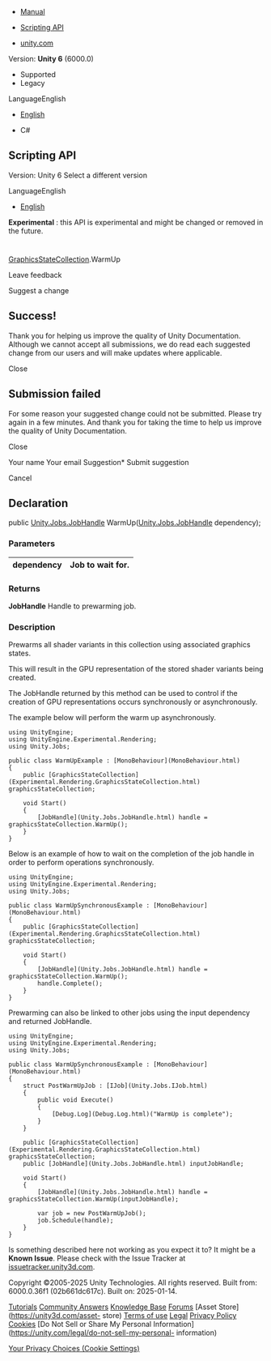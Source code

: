 [ ]()

  * [Manual](../Manual/index.html)
  * [Scripting API](../ScriptReference/index.html)

  * [unity.com](https://unity.com/)

Version: **Unity 6** (6000.0)

  * Supported
  * Legacy

LanguageEnglish

  * [English]()

  * C#

[ ](https://docs.unity3d.com)

## Scripting API

Version: Unity 6 Select a different version

LanguageEnglish

  * [English]()

**Experimental** : this API is experimental and might be changed or removed in
the future.

#
[GraphicsStateCollection](Experimental.Rendering.GraphicsStateCollection.html).WarmUp

Leave feedback

Suggest a change

## Success!

Thank you for helping us improve the quality of Unity Documentation. Although
we cannot accept all submissions, we do read each suggested change from our
users and will make updates where applicable.

Close

## Submission failed

For some reason your suggested change could not be submitted. Please <a>try
again</a> in a few minutes. And thank you for taking the time to help us
improve the quality of Unity Documentation.

Close

Your name Your email Suggestion* Submit suggestion

Cancel

[ ]()

## Declaration

public [Unity.Jobs.JobHandle](Unity.Jobs.JobHandle.html)
WarmUp([Unity.Jobs.JobHandle](Unity.Jobs.JobHandle.html) dependency);

### Parameters

dependency | Job to wait for.  
---|---  
  
### Returns

**JobHandle** Handle to prewarming job.

### Description

Prewarms all shader variants in this collection using associated graphics
states.

This will result in the GPU representation of the stored shader variants being
created.  
  
The JobHandle returned by this method can be used to control if the creation
of GPU representations occurs synchronously or asynchronously.  
  
The example below will perform the warm up asynchronously.

    
    
    using UnityEngine;
    using UnityEngine.Experimental.Rendering;
    using Unity.Jobs;  
      
    public class WarmUpExample : [MonoBehaviour](MonoBehaviour.html)
    {
        public [GraphicsStateCollection](Experimental.Rendering.GraphicsStateCollection.html) graphicsStateCollection;  
      
        void Start()
        {
            [JobHandle](Unity.Jobs.JobHandle.html) handle = graphicsStateCollection.WarmUp();
        }
    }

Below is an example of how to wait on the completion of the job handle in
order to perform operations synchronously.

    
    
    using UnityEngine;
    using UnityEngine.Experimental.Rendering;
    using Unity.Jobs;  
      
    public class WarmUpSynchronousExample : [MonoBehaviour](MonoBehaviour.html)
    {
        public [GraphicsStateCollection](Experimental.Rendering.GraphicsStateCollection.html) graphicsStateCollection;  
      
        void Start()
        {
            [JobHandle](Unity.Jobs.JobHandle.html) handle = graphicsStateCollection.WarmUp();
            handle.Complete();
        }
    }

Prewarming can also be linked to other jobs using the input dependency and
returned JobHandle.

    
    
    using UnityEngine;
    using UnityEngine.Experimental.Rendering;
    using Unity.Jobs;  
      
    public class WarmUpSynchronousExample : [MonoBehaviour](MonoBehaviour.html)
    {
        struct PostWarmUpJob : [IJob](Unity.Jobs.IJob.html)
        {
            public void Execute()
            {
                [Debug.Log](Debug.Log.html)("WarmUp is complete");
            }
        }  
      
        public [GraphicsStateCollection](Experimental.Rendering.GraphicsStateCollection.html) graphicsStateCollection;
        public [JobHandle](Unity.Jobs.JobHandle.html) inputJobHandle;  
      
        void Start()
        {
            [JobHandle](Unity.Jobs.JobHandle.html) handle = graphicsStateCollection.WarmUp(inputJobHandle);  
      
            var job = new PostWarmUpJob();
            job.Schedule(handle);
        }
    }

Is something described here not working as you expect it to? It might be a
**Known Issue**. Please check with the Issue Tracker at
[issuetracker.unity3d.com](https://issuetracker.unity3d.com).

Copyright ©2005-2025 Unity Technologies. All rights reserved. Built from:
6000.0.36f1 (02b661dc617c). Built on: 2025-01-14.

[Tutorials](https://unity3d.com/learn) [Community
Answers](https://answers.unity3d.com) [Knowledge
Base](https://support.unity3d.com/hc/en-us)
[Forums](https://forum.unity3d.com) [Asset Store](https://unity3d.com/asset-
store) [Terms of use](https://docs.unity3d.com/Manual/TermsOfUse.html)
[Legal](https://unity.com/legal) [Privacy
Policy](https://unity.com/legal/privacy-policy)
[Cookies](https://unity.com/legal/cookie-policy) [Do Not Sell or Share My
Personal Information](https://unity.com/legal/do-not-sell-my-personal-
information)

[Your Privacy Choices (Cookie Settings)](javascript:void\(0\);)

